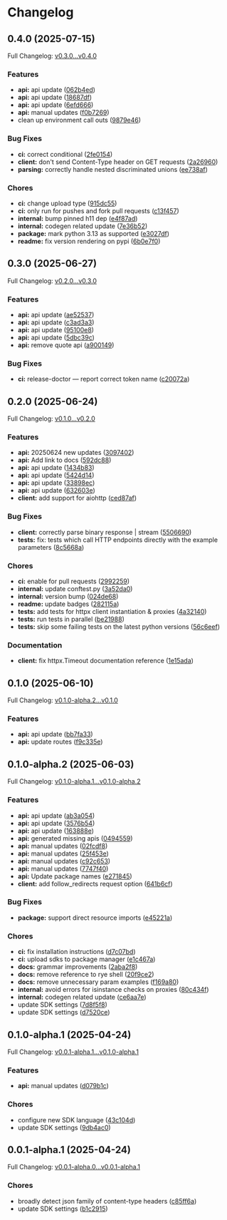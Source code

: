 # Changelog

## 0.4.0 (2025-07-15)

Full Changelog: [v0.3.0...v0.4.0](https://github.com/dinaricrypto/dinari-api-sdk-python/compare/v0.3.0...v0.4.0)

### Features

* **api:** api update ([062b4ed](https://github.com/dinaricrypto/dinari-api-sdk-python/commit/062b4eda3563aa73fca7dbe4735a7a358f62e31a))
* **api:** api update ([18687df](https://github.com/dinaricrypto/dinari-api-sdk-python/commit/18687df51e42b3b230c98fe33150717ee87e7f5a))
* **api:** api update ([6efd666](https://github.com/dinaricrypto/dinari-api-sdk-python/commit/6efd666acd802404ef727b48900345eb03c0c19b))
* **api:** manual updates ([f0b7269](https://github.com/dinaricrypto/dinari-api-sdk-python/commit/f0b72693b21c4d6b1ea322a943f5f04e8cacd69b))
* clean up environment call outs ([9879e46](https://github.com/dinaricrypto/dinari-api-sdk-python/commit/9879e46c19e12f605f5feced83093b666b1226fe))


### Bug Fixes

* **ci:** correct conditional ([2fe0154](https://github.com/dinaricrypto/dinari-api-sdk-python/commit/2fe0154f57b1d983185a21de2cb9ac3bf2cc42e9))
* **client:** don't send Content-Type header on GET requests ([2a26960](https://github.com/dinaricrypto/dinari-api-sdk-python/commit/2a269604e9060be0a7e5c254f71805a7bf7d2ff3))
* **parsing:** correctly handle nested discriminated unions ([ee738af](https://github.com/dinaricrypto/dinari-api-sdk-python/commit/ee738af1400653a5455ca14904e7df23b7337959))


### Chores

* **ci:** change upload type ([915dc55](https://github.com/dinaricrypto/dinari-api-sdk-python/commit/915dc554aec9251172307a12dfbb916053396d4b))
* **ci:** only run for pushes and fork pull requests ([c13f457](https://github.com/dinaricrypto/dinari-api-sdk-python/commit/c13f45750abb16f41f3e17fd9f2e65f87fdabec7))
* **internal:** bump pinned h11 dep ([e4f87ad](https://github.com/dinaricrypto/dinari-api-sdk-python/commit/e4f87add975c4452a8a6a1e217c2c81897ddc7e8))
* **internal:** codegen related update ([7e36b52](https://github.com/dinaricrypto/dinari-api-sdk-python/commit/7e36b52e8bcde9019df821753f6fe98a00ea874f))
* **package:** mark python 3.13 as supported ([e3027df](https://github.com/dinaricrypto/dinari-api-sdk-python/commit/e3027df4ee8c81d93bdf68b8264cc8b49eeb7c4e))
* **readme:** fix version rendering on pypi ([6b0e7f0](https://github.com/dinaricrypto/dinari-api-sdk-python/commit/6b0e7f0c412f68ba5ec635bef0c59d6e557a0ab6))

## 0.3.0 (2025-06-27)

Full Changelog: [v0.2.0...v0.3.0](https://github.com/dinaricrypto/dinari-api-sdk-python/compare/v0.2.0...v0.3.0)

### Features

* **api:** api update ([ae52537](https://github.com/dinaricrypto/dinari-api-sdk-python/commit/ae5253773516747852d3793dd340bf0c456104cc))
* **api:** api update ([c3ad3a3](https://github.com/dinaricrypto/dinari-api-sdk-python/commit/c3ad3a3a70e29f7f1b2515053b6cf239f3a317ce))
* **api:** api update ([95100e8](https://github.com/dinaricrypto/dinari-api-sdk-python/commit/95100e808c6f862e1ac9dae91e8205067800dc4c))
* **api:** api update ([5dbc39c](https://github.com/dinaricrypto/dinari-api-sdk-python/commit/5dbc39c860970cdd6506c38b18c14063ecffec7e))
* **api:** remove quote api ([a900149](https://github.com/dinaricrypto/dinari-api-sdk-python/commit/a900149713273507525e3c5b6da11f3bb12cbde3))


### Bug Fixes

* **ci:** release-doctor — report correct token name ([c20072a](https://github.com/dinaricrypto/dinari-api-sdk-python/commit/c20072acf3ecbe32d58773f96b7edfb951c6420e))

## 0.2.0 (2025-06-24)

Full Changelog: [v0.1.0...v0.2.0](https://github.com/dinaricrypto/dinari-api-sdk-python/compare/v0.1.0...v0.2.0)

### Features

* **api:** 20250624 new updates ([3097402](https://github.com/dinaricrypto/dinari-api-sdk-python/commit/3097402e70929580ab8d7c9c49f96c16eda8fcde))
* **api:** Add link to docs ([592dc88](https://github.com/dinaricrypto/dinari-api-sdk-python/commit/592dc88ef6831a841e00e41cf9fdb4b9d1ac3b0a))
* **api:** api update ([1434b83](https://github.com/dinaricrypto/dinari-api-sdk-python/commit/1434b8339761282b1503b352e81ef5fd82199eab))
* **api:** api update ([5424d14](https://github.com/dinaricrypto/dinari-api-sdk-python/commit/5424d148109eaabbb02cac8dac27c3f460dcc780))
* **api:** api update ([33898ec](https://github.com/dinaricrypto/dinari-api-sdk-python/commit/33898ecd7d19336ee33d72148c3e0185082437a8))
* **api:** api update ([632603e](https://github.com/dinaricrypto/dinari-api-sdk-python/commit/632603ee5e21a39dc8d9c3587b9b8823b644cb54))
* **client:** add support for aiohttp ([ced87af](https://github.com/dinaricrypto/dinari-api-sdk-python/commit/ced87af0a491995f7d57f6865cda004274362527))


### Bug Fixes

* **client:** correctly parse binary response | stream ([5506690](https://github.com/dinaricrypto/dinari-api-sdk-python/commit/550669035d85b3b88f1f0282a0469249b7fed649))
* **tests:** fix: tests which call HTTP endpoints directly with the example parameters ([8c5668a](https://github.com/dinaricrypto/dinari-api-sdk-python/commit/8c5668a56280d1401371cafb0b565fa4f3a8d3b6))


### Chores

* **ci:** enable for pull requests ([2992259](https://github.com/dinaricrypto/dinari-api-sdk-python/commit/29922591544a80efaf20906af05e22dbda8d2dfd))
* **internal:** update conftest.py ([3a52da0](https://github.com/dinaricrypto/dinari-api-sdk-python/commit/3a52da00238097e55464bd1417760f3a8c2dfb00))
* **internal:** version bump ([024de68](https://github.com/dinaricrypto/dinari-api-sdk-python/commit/024de6899a8f86c30c2b017d8159532087636bf0))
* **readme:** update badges ([282115a](https://github.com/dinaricrypto/dinari-api-sdk-python/commit/282115a18021e383caf34584b2a98cea7d1ce077))
* **tests:** add tests for httpx client instantiation & proxies ([4a32140](https://github.com/dinaricrypto/dinari-api-sdk-python/commit/4a32140d75804b0fc53ef6de6a11a9c0d6cab966))
* **tests:** run tests in parallel ([be21988](https://github.com/dinaricrypto/dinari-api-sdk-python/commit/be2198817a2e6adaa4a902c529ec354a305445f8))
* **tests:** skip some failing tests on the latest python versions ([56c6eef](https://github.com/dinaricrypto/dinari-api-sdk-python/commit/56c6eef2aa965bed4c327fcb85d359c99b210c42))


### Documentation

* **client:** fix httpx.Timeout documentation reference ([1e15ada](https://github.com/dinaricrypto/dinari-api-sdk-python/commit/1e15adaa615898b48208826120bcc998aee04830))

## 0.1.0 (2025-06-10)

Full Changelog: [v0.1.0-alpha.2...v0.1.0](https://github.com/dinaricrypto/dinari-api-sdk-python/compare/v0.1.0-alpha.2...v0.1.0)

### Features

* **api:** api update ([bb7fa33](https://github.com/dinaricrypto/dinari-api-sdk-python/commit/bb7fa33e700623404d6d0d4cc9e3c7027aafe396))
* **api:** update routes ([f9c335e](https://github.com/dinaricrypto/dinari-api-sdk-python/commit/f9c335e6702c11124e0522953feab3f864e1f166))

## 0.1.0-alpha.2 (2025-06-03)

Full Changelog: [v0.1.0-alpha.1...v0.1.0-alpha.2](https://github.com/dinaricrypto/dinari-api-sdk-python/compare/v0.1.0-alpha.1...v0.1.0-alpha.2)

### Features

* **api:** api update ([ab3a054](https://github.com/dinaricrypto/dinari-api-sdk-python/commit/ab3a0549f0deac42a50c46f4286f5202f2a486ea))
* **api:** api update ([3576b54](https://github.com/dinaricrypto/dinari-api-sdk-python/commit/3576b547e91a66d4cac5c39fee16b6eefbb4ff6f))
* **api:** api update ([163888e](https://github.com/dinaricrypto/dinari-api-sdk-python/commit/163888e6435fd69d12a0f47279cc07be824e2226))
* **api:** generated missing apis ([0494559](https://github.com/dinaricrypto/dinari-api-sdk-python/commit/049455933a8ac828b9e7e7da0f534eadaa9881b2))
* **api:** manual updates ([02fcdf8](https://github.com/dinaricrypto/dinari-api-sdk-python/commit/02fcdf880cf769f6b0751d99413ac410b1d68b93))
* **api:** manual updates ([25f453e](https://github.com/dinaricrypto/dinari-api-sdk-python/commit/25f453ed7ad5503c66b10210ad66e7212ad655f9))
* **api:** manual updates ([c92c653](https://github.com/dinaricrypto/dinari-api-sdk-python/commit/c92c653edffda5d5c21338a170ce0c5d88f7a12f))
* **api:** manual updates ([7747f40](https://github.com/dinaricrypto/dinari-api-sdk-python/commit/7747f409dec7e0413f4ea3ef9a1f1263fd22584e))
* **api:** Update package names ([e271845](https://github.com/dinaricrypto/dinari-api-sdk-python/commit/e271845058c49af96d5fcacf83def81285b16421))
* **client:** add follow_redirects request option ([641b6cf](https://github.com/dinaricrypto/dinari-api-sdk-python/commit/641b6cf6f3a21ff8f9ef13cec6fd2d383638760e))


### Bug Fixes

* **package:** support direct resource imports ([e45221a](https://github.com/dinaricrypto/dinari-api-sdk-python/commit/e45221a135f5ed926014779fa288caef8fdb5018))


### Chores

* **ci:** fix installation instructions ([d7c07bd](https://github.com/dinaricrypto/dinari-api-sdk-python/commit/d7c07bd12f5ed2e574728fe123848c6eb2d7b95a))
* **ci:** upload sdks to package manager ([e1c467a](https://github.com/dinaricrypto/dinari-api-sdk-python/commit/e1c467a6471f67d63114c5bb055f2aa924a17f31))
* **docs:** grammar improvements ([2aba2f8](https://github.com/dinaricrypto/dinari-api-sdk-python/commit/2aba2f8809a802fc560f8b298cc93a7d02cfaad1))
* **docs:** remove reference to rye shell ([20f9ce2](https://github.com/dinaricrypto/dinari-api-sdk-python/commit/20f9ce287d995d1a99e84614b5a39227973923e7))
* **docs:** remove unnecessary param examples ([f169a80](https://github.com/dinaricrypto/dinari-api-sdk-python/commit/f169a806fbc7cb62017e85d374231c9a2833527b))
* **internal:** avoid errors for isinstance checks on proxies ([80c434f](https://github.com/dinaricrypto/dinari-api-sdk-python/commit/80c434ffb38ee5f925518650383958409ebfbb8c))
* **internal:** codegen related update ([ce6aa7e](https://github.com/dinaricrypto/dinari-api-sdk-python/commit/ce6aa7eab91e9b9184370e5cae3628ddf1a7e334))
* update SDK settings ([7d8f5f8](https://github.com/dinaricrypto/dinari-api-sdk-python/commit/7d8f5f8d6bae2f3e11f31820e834c59595e28e8a))
* update SDK settings ([d7520ce](https://github.com/dinaricrypto/dinari-api-sdk-python/commit/d7520cead17e74b21a91b45d8126c797b9409915))

## 0.1.0-alpha.1 (2025-04-24)

Full Changelog: [v0.0.1-alpha.1...v0.1.0-alpha.1](https://github.com/dinaricrypto/dinari-api-sdk-python/compare/v0.0.1-alpha.1...v0.1.0-alpha.1)

### Features

* **api:** manual updates ([d079b1c](https://github.com/dinaricrypto/dinari-api-sdk-python/commit/d079b1ce2153de5c0b79f44a8bc502c379a1e749))


### Chores

* configure new SDK language ([43c104d](https://github.com/dinaricrypto/dinari-api-sdk-python/commit/43c104d3bddfb634400260485be4ba44e327c2f6))
* update SDK settings ([9db4ac0](https://github.com/dinaricrypto/dinari-api-sdk-python/commit/9db4ac0e4c5c310d4f65aea5dc81260f99bba413))

## 0.0.1-alpha.1 (2025-04-24)

Full Changelog: [v0.0.1-alpha.0...v0.0.1-alpha.1](https://github.com/dinaricrypto/dinari-api-sdk-python/compare/v0.0.1-alpha.0...v0.0.1-alpha.1)

### Chores

* broadly detect json family of content-type headers ([c85ff6a](https://github.com/dinaricrypto/dinari-api-sdk-python/commit/c85ff6a1b9ca1bd559d4c0b8acde42d4036da7a1))
* update SDK settings ([b1c2915](https://github.com/dinaricrypto/dinari-api-sdk-python/commit/b1c2915a1de667210001a2ef0e2da981f38175c6))
